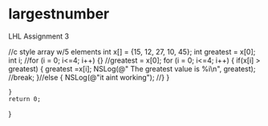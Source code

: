 # largestnumber
LHL Assignment 3

//c style array w/5 elements
        int x[] = {15, 12, 27, 10, 45};
        int greatest = x[0];
        int i;
            //for (i = 0; i<=4; i++) {}
            //greatest = x[0];
        for (i = 0; i<=4; i++) {
            if(x[i] > greatest) {
                greatest =x[i];
                NSLog(@" The greatest value is %i\n", greatest);
                    //break;
            }//else { NSLog(@"it aint working");
             //}
        }

    
    
    
    
    }
    return 0;
}

